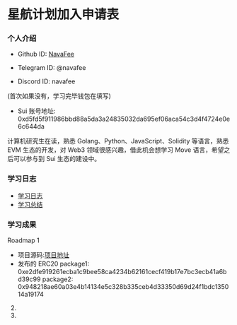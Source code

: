 # 星航计划加入申请表

### 个人介绍

- Github ID: [NavaFee](https://github.com/NavaFee)

- Telegram ID: @navafee

- Discord ID: navafee

(首次如果没有，学习完毕钱包在填写)

- Sui 账号地址: 0xd5fd5f911986bbd88a5da3a24835032da695ef06aca54c3d4f4724e0e6c644da

计算机研究生在读，熟悉 Golang、Python、JavaScript、Solidity 等语言，熟悉 EVM 生态的开发，对 Web3 领域很感兴趣，借此机会想学习 Move 语言，希望之后可以参与到 Sui 生态的建设中。

### 学习日志

- [学习日志](journal.md)
- [学习总结](summary.md)

### 学习成果

Roadmap 1

- 项目源码:[项目地址](https://github.com/NavaFee/Move-fcc.git)
- 发布的 ERC20
  package1: 0xe2dfe919261ecba1c9bee58ca4234b62161cecf419b17e7bc3ecb41a6bd39c99
  package2: 0x948218ae60a03e4b14134e5c328b335ceb4d33350d69d24f1bdc135014a19174

2.

3.
